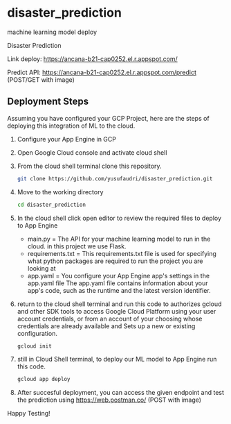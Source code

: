 # disaster_prediction
machine learning model deploy

Disaster Prediction

Link deploy: https://ancana-b21-cap0252.el.r.appspot.com/

Predict API: https://ancana-b21-cap0252.el.r.appspot.com/predict (POST/GET with image)


## Deployment Steps
Assuming you have configured your GCP Project, here are the steps of deploying this integration of ML to the cloud.
1.  Configure your App Engine in GCP
2.  Open Google Cloud console and activate cloud shell
3.  From the cloud shell terminal clone this repository.

    ```sh
    git clone https://github.com/yusufaudri/disaster_prediction.git
    ```

4.  Move to the working directory

    ```sh
    cd disaster_prediction
    ```
  
5.  In the cloud shell click open editor to review the required files to deploy to App Engine
    - main.py                   = The API for your machine learning model to run in the cloud. in this project we use Flask.
    - requirements.txt          = This requirements.txt file is used for specifying what python packages are required to run the project you are looking at
    - app.yaml                  = You configure your App Engine app's settings in the app.yaml file The app.yaml file contains information about your app's code, such as the runtime and the latest version identifier.
6.  return to the cloud shell terminal and run this code to authorizes gcloud and other SDK tools to access Google Cloud Platform using your user account credentials, or from an account of your choosing whose credentials are already available and Sets up a new or existing configuration.

    ```sh
    gcloud init
    ```
   
7.  still in Cloud Shell terminal, to deploy our ML model to App Engine run this code.

    ```sh
    gcloud app deploy
    ```
    
8.  After succesful deployment, you can access the given endpoint and test the prediction using https://web.postman.co/ (POST with image)


Happy Testing!
    
    











